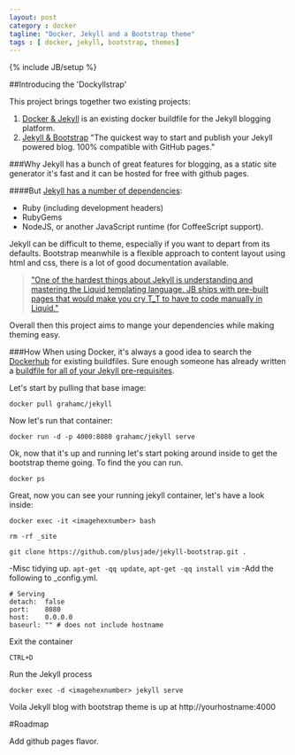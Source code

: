 ```yaml
---
layout: post
category : docker
tagline: "Docker, Jekyll and a Bootstrap theme"
tags : [ docker, jekyll, bootstrap, themes]
---
```

{% include JB/setup %}

##Introducing the 'Dockyllstrap'

This project brings together two existing projects:

1. [Docker & Jekyll](https://github.com/grahamc/docker-jekyll) is an existing docker buildfile for the Jekyll blogging platform.
2. [Jekyll & Bootstrap](https://github.com/plusjade/jekyll-bootstrap/) "The quickest way to start and publish your Jekyll powered blog. 100% compatible with GitHub pages."

###Why
Jekyll has a bunch of great features for blogging, as a static site generator it's fast and it can be hosted for free with github pages. 

####But
[Jekyll has a number of dependencies](http://jekyllrb.com/docs/installation/#requirements):

* Ruby (including development headers)
* RubyGems
* NodeJS, or another JavaScript runtime (for CoffeeScript support).


Jekyll can be difficult to theme, especially if you want to depart from its defaults. Bootstrap meanwhile is a flexible approach to content layout using html and css, there is a lot of good documentation available.

> ["One of the hardest things about Jekyll is understanding and mastering the Liquid templating language. 
JB ships with pre-built pages that would make you cry T_T to have to code manually in Liquid."](http://jekyllbootstrap.com/)

Overall then this project aims to mange your dependencies while making theming easy.

###How
When using Docker, it's always a good idea to search the [Dockerhub](https://registry.hub.docker.com/) for existing buildfiles. Sure enough someone has already written a [buildfile for all of your Jekyll pre-requisites](https://registry.hub.docker.com/u/grahamc/jekyll/).

Let's start by pulling that base image:
```
docker pull grahamc/jekyll
```
Now let's run that container:
```
docker run -d -p 4000:8080 grahamc/jekyll serve
```
Ok, now that it's up and running let's start poking around inside to get the bootstrap theme going. To find the <imagehexnumber> you can run.
```
docker ps
```
Great, now you can see your running jekyll container, let's have a look inside: 
```
docker exec -it <imagehexnumber> bash
```
`rm -rf _site`
```
git clone https://github.com/plusjade/jekyll-bootstrap.git .
```
-Misc tidying up.
`apt-get -qq update`, `apt-get -qq install vim` 
-Add the following to _config.yml.
```
# Serving
detach:  false
port:    8080
host:    0.0.0.0
baseurl: "" # does not include hostname
```
Exit the container
```
CTRL+D
```
Run the Jekyll process
```
docker exec -d <imagehexnumber> jekyll serve
```
Voila Jekyll blog with bootstrap theme is up at http://yourhostname:4000

#Roadmap

Add github pages flavor.
